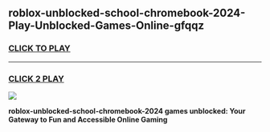 
## roblox-unblocked-school-chromebook-2024-Play-Unblocked-Games-Online-gfqqz
<h3>
<a href="https://premium76.site?title=roblox-unblocked-school-chromebook-2024&ref=25A">CLICK TO PLAY</a></h3>
<hr>

<h3>
<a href="https://premium76.site?title=roblox-unblocked-school-chromebook-2024&ref=25A">CLICK 2 PLAY</a>
  
</h3>

<a href="https://premium76.site?title=roblox-unblocked-school-chromebook-2024&ref=25A"><img src="https://clearcache.store/games.png"></a>


**roblox-unblocked-school-chromebook-2024 games unblocked: Your Gateway to Fun and Accessible Online Gaming**
